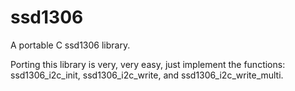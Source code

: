 # ssd1306
A portable C ssd1306 library.

Porting this library is very, very easy, just implement the functions: ssd1306_i2c_init, ssd1306_i2c_write, and ssd1306_i2c_write_multi.
